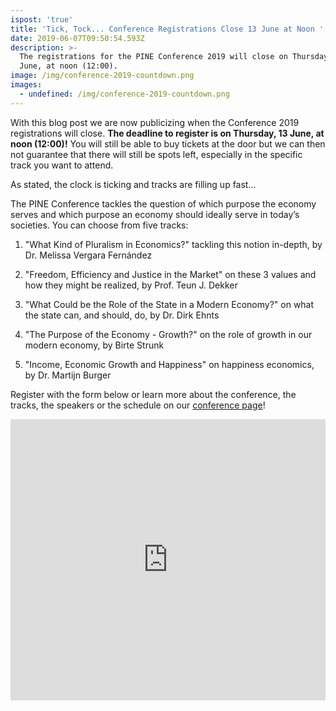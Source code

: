 ```yaml
---
ispost: 'true'
title: 'Tick, Tock... Conference Registrations Close 13 June at Noon '
date: 2019-06-07T09:50:54.593Z
description: >-
  The registrations for the PINE Conference 2019 will close on Thursday, 13
  June, at noon (12:00).
image: /img/conference-2019-countdown.png
images:
  - undefined: /img/conference-2019-countdown.png
---
```

With this blog post we are now publicizing when the Conference 2019 registrations will close. **The deadline to register is on Thursday, 13 June, at noon (12:00)!** You will still be able to buy tickets at the door but we can then not guarantee that there will still be spots left, especially in the specific track you want to attend. 

As stated, the clock is ticking and tracks are filling up fast...

<div id="conference-2019-timer" class="flipdown center"></div>

The PINE Conference tackles the question of which purpose the economy serves
and which purpose an economy should ideally serve in today’s societies. You
can choose from five tracks:


1. "What Kind of Pluralism in Economics?" tackling this notion in-depth, by
Dr. Melissa Vergara Fernández

2. "Freedom, Efficiency and Justice in the Market" on these 3 values and how
they might be realized, by Prof. Teun J. Dekker

3. "What Could be the Role of the State in a Modern Economy?" on what the
state can, and should, do, by Dr. Dirk Ehnts

4. "The Purpose of the Economy - Growth?" on the role of growth in our modern
economy, by Birte Strunk

5. "Income, Economic Growth and Happiness" on happiness economics, by Dr.
Martijn Burger


Register with the form below or learn more about the conference, the tracks,
the speakers or the schedule on our [conference page](https://pine-maastricht.nl/conference-2019/)!

<script src="https://cdn.weemss.com/compiled/js/integration-embed.js?v1.6"></script><iframe src="https://event.gg/12191/form" id="weemss_integration_12191" frameBorder="0" width="100%" height="450" scrolling="no"></iframe>
